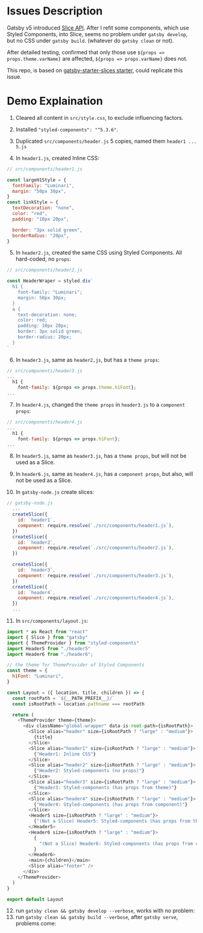 # Issues Description
Gatsby v5 introduced [Slice API](https://www.gatsbyjs.com/blog/gatsby-slice-api/). After I refit some components, which use Styled Components, into Slice, seems no problem under `gatsby develop`, but no CSS under `gatsby build`. (whatever do `gatsby clean` or not).

After detailed testing, confirmed that only those use `${props => props.theme.varName}` are affected, `${props => props.varName}` does not.

This repo, is based on [gatsby-starter-slices starter](https://github.com/gatsbyjs/gatsby-starter-slices), could replicate this issue.

# Demo Explaination
1. Cleared all content in `src/style.css`, to exclude influencing factors.

2. Installed `"styled-components": "^5.3.6"`.

3. Duplicated `src/components/header.js` 5 copies, named them `header1 ... 5.js`

4. In `header1.js`, created Inline CSS:
```javascript
// src/components/header1.js

const largeH1Style = {
  fontFamily: "Luminari",
  margin: "50px 30px",
}
const linkStyle = {
  textDecoration: "none",
  color: "red",
  padding: "10px 20px",

  border: "3px solid green",
  borderRadius: "20px",
}
```
5. In `header2.js`, created the same CSS using Styled Components. All hard-coded, no `props`:
```javascript
// src/components/header2.js

const HeaderWraper = styled.div`
  h1 {
    font-family: "Luminari";
    margin: 50px 30px;
  }
  a {
    text-decoration: none;
    color: red;
    padding: 10px 20px;
    border: 3px solid green;
    border-radius: 20px;
  }
`
```
6. In `header3.js`, same as `header2,js`, but has a `theme props`:
```javascript
// src/components/header3.js
...
  h1 {
    font-family: ${props => props.theme.h1Font};
...
```
7. In `header4.js`, changed the `theme props` in `header3.js` to a `component props`:
```javascript
// src/components/header4.js
...
  h1 {
    font-family: ${props => props.h1Font};
...
```
8. In `header5.js`, same as `header3.js`, has a `theme props`, but will not be used as a Slice.

9. In `header6.js`, same as `header4.js`, has a `component props`, but also, will not be used as a Slice.

10. In `gatsby-node.js` create slices:
```javascript
// gatsby-node.js
  ...
  createSlice({
    id: `header1`,
    component: require.resolve(`./src/components/header1.js`),
  })
  createSlice({
    id: `header2`,
    component: require.resolve(`./src/components/header2.js`),
  })

  createSlice({
    id: `header3`,
    component: require.resolve(`./src/components/header3.js`),
  })
  createSlice({
    id: `header4`,
    component: require.resolve(`./src/components/header4.js`),
  })
  ...
```

11. In `src/components/layout.js`:
```javascript
import * as React from "react"
import { Slice } from "gatsby"
import { ThemeProvider } from "styled-components"
import Header5 from "./header5"
import Header6 from "./header6";

// the theme for ThemeProvider of Styled Components
const theme = {
  h1Font: "Luminari",
}

const Layout = ({ location, title, children }) => {
  const rootPath = `${__PATH_PREFIX__}/`
  const isRootPath = location.pathname === rootPath

  return (
    <ThemeProvider theme={theme}>
      <div className="global-wrapper" data-is-root-path={isRootPath}>
        <Slice alias="header" size={isRootPath ? "large" : "medium"}>
          {title}
        </Slice>
        <Slice alias="header1" size={isRootPath ? "large" : "medium"}>
          {"Header1: Inline CSS"}
        </Slice>
        <Slice alias="header2" size={isRootPath ? "large" : "medium"}>
          {"Header2: Styled-components (no props)"}
        </Slice>
        <Slice alias="header3" size={isRootPath ? "large" : "medium"}>
          {"Header3: Styled-components (has props from theme)"}
        </Slice>
        <Slice alias="header4" size={isRootPath ? "large" : "medium"}>
          {"Header4: Styled-components (has props from component)"}
        </Slice>
        <Header5 size={isRootPath ? "large" : "medium"}>
          {"(Not a Slice) Header5: Styled-components (has props from theme)"}
        </Header5>
        <Header6 size={isRootPath ? "large" : "medium"}>
          {
            "(Not a Slice) Header6: Styled-components (has props from component)"
          }
        </Header6>
        <main>{children}</main>
        <Slice alias="footer" />
      </div>
    </ThemeProvider>
  )
}

export default Layout
```

12. run `gatsby clean && gatsby develop --verbose`, works with no problem:
13. run `gatsby clean && gatsby build --verbose`, after `gatsby serve`, problems come:
